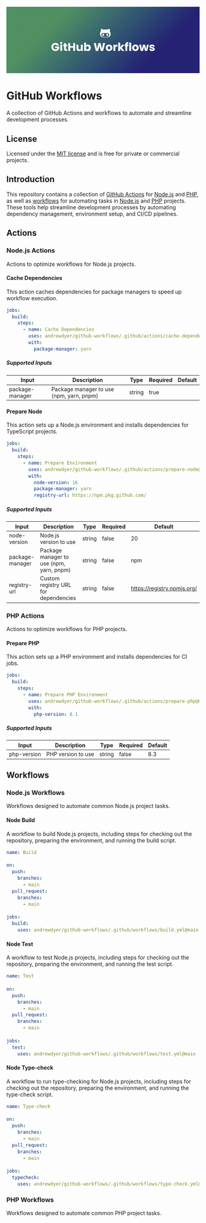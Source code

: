 ![GitHub Workflows](https://raw.githubusercontent.com/andrewdyer/andrewdyer/refs/heads/main/assets/images/covers/github-workflows.png)

# GitHub Workflows

A collection of GitHub Actions and workflows to automate and streamline development processes.

## License

Licensed under the [MIT license](https:/opensource.org/licenses/MIT) and is free for private or commercial projects.

## Introduction

This repository contains a collection of [GitHub Actions](#actions) for [Node.js](#nodejs-actions) and [PHP](#php-actions), as well as [workflows](#workflows) for automating tasks in [Node.js](#nodejs-workflows) and [PHP](#php-workflows) projects. These tools help streamline development processes by automating dependency management, environment setup, and CI/CD pipelines.

## Actions

### Node.js Actions

Actions to optimize workflows for Node.js projects.

#### **Cache Dependencies**

This action caches dependencies for package managers to speed up workflow execution.

```yml
jobs:
  build:
    steps:
      - name: Cache Dependencies
        uses: andrewdyer/github-workflows/.github/actions/cache-dependencies@main
        with:
          package-manager: yarn
```

##### **Supported Inputs**

| Input           | Description                              | Type   | Required | Default |
| --------------- | ---------------------------------------- | ------ | -------- | ------- |
| package-manager | Package manager to use (npm, yarn, pnpm) | string | true     |         |

#### **Prepare Node**

This action sets up a Node.js environment and installs dependencies for TypeScript projects.

```yml
jobs:
  build:
    steps:
      - name: Prepare Environment
        uses: andrewdyer/github-workflows/.github/actions/prepare-node@main
        with:
          node-version: 16
          package-manager: yarn
          registry-url: https://npm.pkg.github.com/
```

##### **Supported Inputs**

| Input           | Description                              | Type   | Required | Default                     |
| --------------- | ---------------------------------------- | ------ | -------- | --------------------------- |
| node-version    | Node.js version to use                   | string | false    | 20                          |
| package-manager | Package manager to use (npm, yarn, pnpm) | string | false    | npm                         |
| registry-url    | Custom registry URL for dependencies     | string | false    | https://registry.npmjs.org/ |

### PHP Actions

Actions to optimize workflows for PHP projects.

#### **Prepare PHP**

This action sets up a PHP environment and installs dependencies for CI jobs.

```yml
jobs:
  build:
    steps:
      - name: Prepare PHP Environment
        uses: andrewdyer/github-workflows/.github/actions/prepare-php@main
        with:
          php-version: 8.1
```

##### **Supported Inputs**

| Input       | Description        | Type   | Required | Default |
| ----------- | ------------------ | ------ | -------- | ------- |
| php-version | PHP version to use | string | false    | 8.3     |

## Workflows

### Node.js Workflows

Workflows designed to automate common Node.js project tasks.

#### **Node Build**

A workflow to build Node.js projects, including steps for checking out the repository, preparing the environment, and running the build script.

```yml
name: Build

on:
  push:
    branches:
      - main
  pull_request:
    branches:
      - main

jobs:
  build:
    uses: andrewdyer/github-workflows/.github/workflows/build.yml@main
```

#### **Node Test**

A workflow to test Node.js projects, including steps for checking out the repository, preparing the environment, and running the test script.

```yml
name: Test

on:
  push:
    branches:
      - main
  pull_request:
    branches:
      - main

jobs:
  test:
    uses: andrewdyer/github-workflows/.github/workflows/test.yml@main
```

#### **Node Type-check**

A workflow to run type-checking for Node.js projects, including steps for checking out the repository, preparing the environment, and running the type-check script.

```yml
name: Type-check

on:
  push:
    branches:
      - main
  pull_request:
    branches:
      - main

jobs:
  typecheck:
    uses: andrewdyer/github-workflows/.github/workflows/type-check.yml@main
```

### PHP Workflows

Workflows designed to automate common PHP project tasks.
